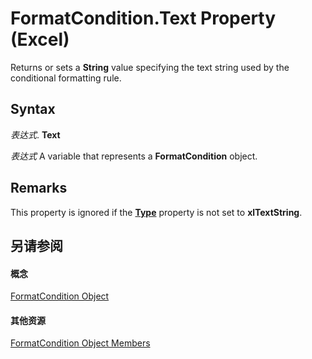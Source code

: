 
# FormatCondition.Text Property (Excel)

Returns or sets a  **String** value specifying the text string used by the conditional formatting rule.


## Syntax

 _表达式_. **Text**

 _表达式_ A variable that represents a **FormatCondition** object.


## Remarks

This property is ignored if the  **[Type](f14387e0-821f-216b-a884-83a23c78b320.md)** property is not set to **xlTextString**.


## 另请参阅


#### 概念


[FormatCondition Object](38a2bca9-9b28-3ef2-8c7a-4d35a27229ec.md)
#### 其他资源


[FormatCondition Object Members](http://msdn.microsoft.com/library/8f4bebce-0bf4-03de-62f0-4454ea699c5f%28Office.15%29.aspx)